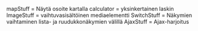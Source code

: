 mapStuff = Näytä osoite kartalla
calculator = yksinkertainen laskin
ImageStuff = vaihtuvasisältöinen mediaelementti
SwitchStuff = Näkymien vaihtaminen lista- ja ruudukkonäkymien välillä
AjaxStuff = Ajax-harjoitus
